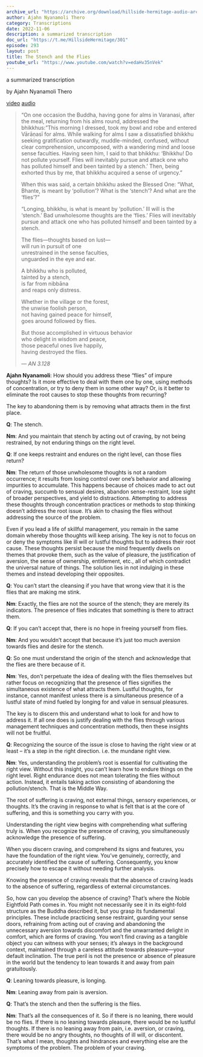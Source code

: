 ```yaml
---
archive_url: "https://archive.org/download/hillside-hermitage-audio-archive/20221106%20-%20293hh%20-%20The%20stench%20and%20the%20flies%20-%20AN%203.128.mp3"
author: Ajahn Nyanamoli Thero
category: Transcriptions
date: 2022-11-06
description: a summarized transcription
doc_url: "https://t.me/HillsideHermitage/301"
episode: 293
layout: post
title: The Stench and the Flies
youtube_url: "https://www.youtube.com/watch?v=edaHv35nVek"
---
```


a summarized transcription

by Ajahn Nyanamoli Thero

[video](https://www.youtube.com/watch?v=edaHv35nVek) [audio](https://archive.org/download/hillside-hermitage-audio-archive/20221106%20-%20293hh%20-%20The%20stench%20and%20the%20flies%20-%20AN%203.128.mp3)

> “On one occasion the Buddha, having gone for alms in Varanasi, after
> the meal, returning from his alms round, addressed the bhikkhus:”This
> morning I dressed, took my bowl and robe and entered Vārāṇasī for
> alms. While walking for alms I saw a dissatisfied bhikkhu seeking
> gratification outwardly, muddle-minded, confused, without clear
> comprehension, uncomposed, with a wandering mind and loose sense
> faculties. Having seen him, I said to that bhikkhu: ‘Bhikkhu! Do not
> pollute yourself. Flies will inevitably pursue and attack one who has
> polluted himself and been tainted by a stench.’ Then, being exhorted
> thus by me, that bhikkhu acquired a sense of urgency.”
>
> When this was said, a certain bhikkhu asked the Blessed One: “What,
> Bhante, is meant by ‘pollution’? What is the ‘stench’? And what are
> the ‘flies’?”
>
> “Longing, bhikkhu, is what is meant by ‘pollution.’ Ill will is the
> ‘stench.’ Bad unwholesome thoughts are the ‘flies.’ Flies will
> inevitably pursue and attack one who has polluted himself and been
> tainted by a stench.
>
> The flies—thoughts based on lust—  
> will run in pursuit of one  
> unrestrained in the sense faculties,  
> unguarded in the eye and ear.  
>   
> A bhikkhu who is polluted,  
> tainted by a stench,  
> is far from nibbāna  
> and reaps only distress.  
>   
> Whether in the village or the forest,  
> the unwise foolish person,  
> not having gained peace for himself,  
> goes around followed by flies.  
>   
> But those accomplished in virtuous behavior  
> who delight in wisdom and peace,  
> those peaceful ones live happily,  
> having destroyed the flies.
>
> — <cite>AN 3.128</cite>

**Ajahn Nyanamoli**: How should you address these “flies” of impure
thoughts? Is it more effective to deal with them one by one, using
methods of concentration, or try to deny them in some other way? Or, is
it better to eliminate the root causes to stop these thoughts from
recurring?

The key to abandoning them is by removing what attracts them in the
first place.

**Q**: The stench.

**Nm**: And you maintain that stench by acting out of craving, by not
being restrained, by not enduring things on the right level.

**Q**: If one keeps restraint and endures on the right level, can those
flies return?

**Nm**: The return of those unwholesome thoughts is not a random
occurrence; it results from losing control over one’s behavior and
allowing impurities to accumulate. This happens because of choices made
to act out of craving, succumb to sensual desires, abandon
sense-restraint, lose sight of broader perspectives, and yield to
distractions. Attempting to address these thoughts through concentration
practices or methods to stop thinking doesn’t address the root issue.
It’s akin to chasing the flies without addressing the source of the
problem.

Even if you lead a life of skillful management, you remain in the same
domain whereby those thoughts will keep arising. The key is not to focus
on or deny the symptoms like ill will or lustful thoughts but to address
their root cause. These thoughts persist because the mind frequently
dwells on themes that provoke them, such as the value of pleasure, the
justification of aversion, the sense of ownership, entitlement, etc.,
all of which contradict the universal nature of things. The solution
lies in not indulging in these themes and instead developing their
opposites.

**Q**: You can’t start the cleansing if you have that wrong view that it
is the flies that are making me stink.

**Nm**: Exactly, the flies are not the source of the stench; they are
merely its indicators. The presence of flies indicates that something is
there to attract them.

**Q**: If you can’t accept that, there is no hope in freeing yourself
from flies.

**Nm**: And you wouldn’t accept that because it’s just too much aversion
towards flies and desire for the stench.

**Q**: So one must understand the origin of the stench and acknowledge
that the flies are there because of it.

**Nm**: Yes, don’t perpetuate the idea of dealing with the flies
themselves but rather focus on recognizing that the presence of flies
signifies the simultaneous existence of what attracts them. Lustful
thoughts, for instance, cannot manifest unless there is a simultaneous
presence of a lustful state of mind fueled by longing for and value in
sensual pleasures.

The key is to discern this and understand what to look for and how to
address it. If all one does is justify dealing with the flies through
various management techniques and concentration methods, then these
insights will not be fruitful.

**Q**: Recognizing the source of the issue is close to having the right
view or at least – it’s a step in the right direction. i.e. the mundane
right view.

**Nm**: Yes, understanding the problem’s root is essential for
cultivating the right view. Without this insight, you can’t learn how to
endure things on the right level. Right endurance does not mean
tolerating the flies without action. Instead, it entails taking action
consisting of abandoning the pollution/stench. That is the Middle Way.

The root of suffering is craving, not external things, sensory
experiences, or thoughts. It’s the craving in response to what is felt
that is at the core of suffering, and this is something you carry with
you.

Understanding the right view begins with comprehending what suffering
truly is. When you recognize the presence of craving, you simultaneously
acknowledge the presence of suffering.

When you discern craving, and comprehend its signs and features, you
have the foundation of the right view. You’ve genuinely, correctly, and
accurately identified the cause of suffering. Consequently, you know
precisely how to escape it without needing further analysis.

Knowing the presence of craving reveals that the absence of craving
leads to the absence of suffering, regardless of external circumstances.

So, how can you develop the absence of craving? That’s where the Noble
Eightfold Path comes in. You might not necessarily see it in its
eight-fold structure as the Buddha described it, but you grasp its
fundamental principles. These include practicing sense restraint,
guarding your sense doors, refraining from acting out of craving and
abandoning the unnecessary aversion towards discomfort and the
unwarranted delight in comfort, which are forms of craving. You won’t
find craving as a tangible object you can witness with your senses; it’s
always in the background context, maintained through a careless attitude
towards pleasure—your default inclination. The true peril is not the
presence or absence of pleasure in the world but the tendency to lean
towards it and away from pain gratuitously.

**Q**: Leaning towards pleasure, is longing.

**Nm**: Leaning away from pain is aversion.

**Q**: That’s the stench and then the suffering is the flies.

**Nm**: That’s all the consequences of it. So if there is no leaning,
there would be no flies. If there is no leaning towards pleasure, there
would be no lustful thoughts. If there is no leaning away from pain,
i.e. aversion, or craving, there would be no angry thoughts, no thoughts
of ill will, or discontent. That’s what I mean, thoughts and hindrances
and everything else are the symptoms of the problem. The problem of your
craving.
